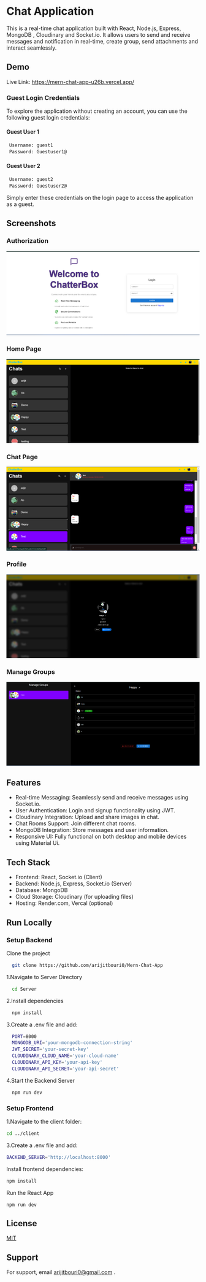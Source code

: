 
# Chat Application


This is a real-time chat application built with React, Node.js, Express, MongoDB , Cloudinary and Socket.io. It allows users to send and receive messages and notification in real-time, create group, send attachments and interact seamlessly.


## Demo
Live Link:
https://mern-chat-app-u26b.vercel.app/

### Guest Login Credentials
To explore the application without creating an account, you can use the following guest login credentials:

#### Guest User 1
```bash
 Username: guest1
 Password: Guestuser1@
```
#### Guest User 2
```bash
 Username: guest2
 Password: Guestuser2@
```
Simply enter these credentials on the login page to access the application as a guest.
## Screenshots

### Authorization
![Authorization Screenshot](https://raw.githubusercontent.com/arijitbouri0/Mern-Chat-App/main/Client/public/Screenshot%202024-12-11%20202833.png)

### Home Page
![Home Screenshot](https://raw.githubusercontent.com/arijitbouri0/Mern-Chat-App/main/Client/public/Screenshot%202024-12-11%20202949.png)

### Chat Page
![Chat Screenshot](https://raw.githubusercontent.com/arijitbouri0/Mern-Chat-App/main/Client/public/Screenshot%202024-12-11%20203047.png)

### Profile
![Profile Screenshot](https://raw.githubusercontent.com/arijitbouri0/Mern-Chat-App/main/Client/public/Screenshot%202024-12-11%20203123.png)

### Manage Groups
![Manage Groups Screenshot](https://raw.githubusercontent.com/arijitbouri0/Mern-Chat-App/main/Client/public/Screenshot%202024-12-11%20203104.png)

## Features

- Real-time Messaging: Seamlessly send and receive messages using Socket.io.
- User Authentication: Login and signup functionality using JWT.
- Cloudinary Integration: Upload and share images in chat.
- Chat Rooms Support: Join different chat rooms.
- MongoDB Integration: Store messages and user information.
- Responsive UI: Fully functional on both desktop and mobile devices using Material Ui.


## Tech Stack

- Frontend: React, Socket.io (Client)
- Backend: Node.js, Express, Socket.io (Server)
- Database: MongoDB 
- Cloud Storage: Cloudinary (for uploading files)
- Hosting: Render.com, Vercal (optional)


## Run Locally

### Setup Backend

Clone the project

```bash
  git clone https://github.com/arijitbouri0/Mern-Chat-App

```

1.Navigate to Server Directory
```bash
  cd Server
```

2.Install dependencies
```bash
  npm install
```

3.Create a .env file and add:
```bash
  PORT=8000
  MONGODB_URI='your-mongodb-connection-string'
  JWT_SECRET='your-secret-key'
  CLOUDINARY_CLOUD_NAME='your-cloud-name'
  CLOUDINARY_API_KEY='your-api-key'
  CLOUDINARY_API_SECRET='your-api-secret'
```

4.Start the Backend Server
```bash
  npm run dev
```
### Setup Frontend

1.Navigate to the client folder:
```bash
cd ../client
```

3.Create a .env file and add:
```bash
BACKEND_SERVER='http://localhost:8000'
```

Install frontend dependencies:
```bash
npm install
```

Run the React App
```
npm run dev
```
## License

[MIT](https://choosealicense.com/licenses/mit/)


## Support

For support, email arijitbouri0@gmail.com .

